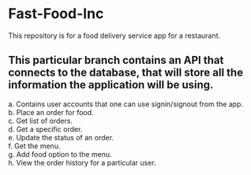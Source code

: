 # Fast-Food-Inc
This repository is  for a food delivery service app for a restaurant.


<h2>This particular branch contains an API that connects to the database, that will store all the information the application will be using.</h2>

<div>a. Contains user accounts that one can use signin/signout from the app. </div>
<div>b. Place an order for food.</div> 
<div>c. Get list of orders.</div> 
<div>d. Get a specific order.</div>
<div>e. Update the status of an order.</div> 
<div>f. Get the menu.</div> 
<div>g. Add food option to the menu.</div> 
<div>h. View the order history for a particular user.</div>
